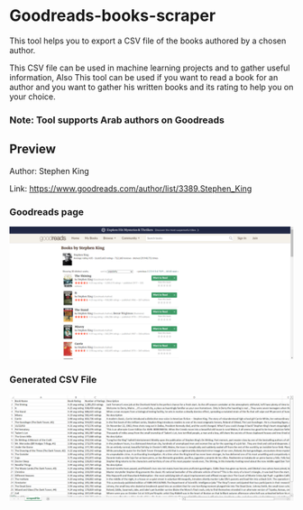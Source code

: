 # Goodreads-books-scraper

This tool helps you to export a CSV file of the books authored by a chosen author.

This CSV file can be used in machine learning projects and to gather useful information, Also This tool can be used if you want to read a book for an author and you want to gather his written books and its rating to help you on your choice.
### Note: Tool supports Arab authors on Goodreads

## Preview
Author: Stephen King

Link: https://www.goodreads.com/author/list/3389.Stephen_King

### Goodreads page
![](https://github.com/MohamedMedhat21/Goodreads-books-scraper/blob/main/media/Screenshot%202022-04-17%20080511.png)

### Generated CSV File
![](https://github.com/MohamedMedhat21/Goodreads-books-scraper/blob/main/media/Screenshot%202022-04-17%20075400.png)
